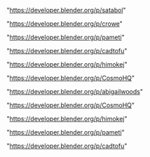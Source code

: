"https://developer.blender.org/p/satabol"

"https://developer.blender.org/p/crowe"

"https://developer.blender.org/p/pameti"

"https://developer.blender.org/p/cadtofu"

"https://developer.blender.org/p/himokej"

"https://developer.blender.org/p/CosmoHQ"

"https://developer.blender.org/p/abigailwoods"

 
"https://developer.blender.org/p/CosmoHQ"


"https://developer.blender.org/p/himokej"


"https://developer.blender.org/p/pameti"


"https://developer.blender.org/p/cadtofu"


 
